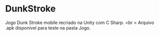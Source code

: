 # DunkStroke
Jogo Dunk Stroke mobile recriado na Unity com C Sharp. <br \>
Arquivo .apk disponível para teste na pasta Jogo.
